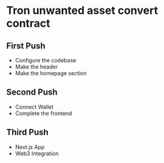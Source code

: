 # Tron unwanted asset convert contract

## First Push

- Configure the codebase
- Make the header
- Make the homepage section

## Second Push

- Connect Wallet
- Complete the frontend

## Third Push

- Next.js App
- Web3 Integration